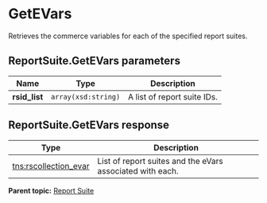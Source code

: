 # GetEVars

Retrieves the commerce variables for each of the specified report suites.

## ReportSuite.GetEVars parameters

|Name|Type|Description|
|----|----|-----------|
|**rsid\_list** |`array(xsd:string)` |A list of report suite IDs.|

## ReportSuite.GetEVars response

|Type|Description|
|----|-----------|
|[tns:rscollection\_evar](../../data_types/r_rscollection_evar.md#) |List of report suites and the eVars associated with each.|

**Parent topic:** [Report Suite](../../methods/report_suite/c_api_admin_methods_repsuite.md)

